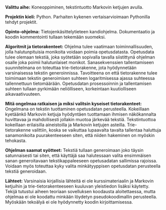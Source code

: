 **Valittu aihe:** Koneoppiminen, tekstintuotto Markovin ketjujen avulla.

**Projektin kieli:** Python. Parhaiten kykenen vertaisarvioimaan Pythonilla tehdyt projektit.

**Opinto-ohjelma:** Tietojenkäsittelytieteen kandiohjelma.
Dokumentaatio ja koodin kommentointi tullaan tekemään suomeksi.

**Algoritmit ja tietorakenteet:** Ohjelma tulee vaatimaan toiminnallisuuden, jolla halutunpituisia
monikoita voidaan poimia opetusdatasta. Opetusdata tulee olemaan tekstiä, joka syötetään sopivalla
tavalla siistittynä ohjelman osalle joka poimii halutunlaiset monikot. Sanasekvenssien tallentamiseen
suunnitelmana on toteuttaa trie-tietorakenne, jota hyödynnetään varsinaisessa tekstin generoinnissa.
Tavoitteena on että tietorakenne tulee toimimaan tekstin generoimisen suhteen logaritmisessa ajassa
suhteessa tallennettuun tietomäärään. Opetusdatan prosessoinnin ja tallentamisen suhteen tullaan pyrkimään
neliölliseen, korkeintaan kuutiolliseen aikavaativuuteen.

**Mitä ongelmaa ratkaisen ja miksi valitsin kyseiset tietorakenteet:** Ongelmana on tekstin tuottaminen 
opetusdatan perusteella. Kokeillaan kyetäänkö Markovin ketjuja hyödyntäen tuottamaan ihmisen näkökannalta
huvittavaa ja mahdollisesti jollakin muotoa järkevää tekstiä. Tekstintuottoa kokeillaan erilaisilla aineistoilla
ja Markovin ketjujen asteilla. Trie-tietorakenne valittiin, koska se vaikuttaa lupaavalta tavalta tallentaa haluttuja sanamonikoita puurakenteeseen siten, että niiden hakeminen on myöskin tehokasta.

**Ohjelman saamat syötteet:** Tekstiä tullaan generoimaan joko täysin satunnaisesti tai siten, että käyttäjä
saa halutessaan valita ensimmäisen sanan generoitavaan tekstikappaleeseen opetusadatan sallimissa rajoissa. Voidaan myös toteuttaa kyky valita minkätyyppisen opetusdatan perusteella tekstiä generoidaan.

**Lähteet:** Varsinaisia kirjallisia lähteitä ei ole kurssimateriaalin ja Markovin ketjuihin ja trie-tietorakenteeseen kuuluvan yleistiedon lisäksi käytetty. Tekijä tutustui aiheen teoriaan sovelluksen koodausta aloitettaessa, mutta ohjelmaa ei ole koodattu minkään löydetyn pseudokoodimallin perusteella. Myöskään tekoälyä ei ole hyödynnetty koodin kirjoittamisessa.
